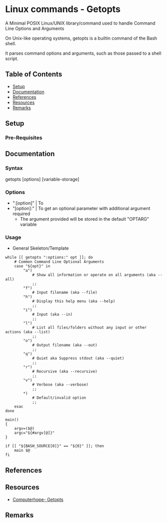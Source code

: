 # Linux commands - Getopts

A Minimal POSIX Linux/UNIX library/command used to handle Command Line Options and Arguments 

On Unix-like operating systems, getopts is a builtin command of the Bash shell. 

It parses command options and arguments, such as those passed to a shell script.

## Table of Contents
- [Setup](#setup)
- [Documentation](#documentation)
- [References](#references)
- [Resources](#resources)
- [Remarks](#remarks)

## Setup

### Pre-Requisites

## Documentation

### Syntax

getopts [options] [variable-storage]

### Options

+ ":[option]" | To 
+ "[option]:" | To get an optional parameter with additional argument required
    - The argument provided will be stored in the default "OPTARG" variable

### Usage

- General Skeleton/Template
```console
while [[ getopts ":options:" opt ]]; do
    # Common Command Line Optional Arguments 
    case "${opt}" in
        "a")
            # Show all information or operate on all arguments (aka --all)
            ;;
        "f")
            # Input filename (aka --file)
        "h")
            # Display this help menu (aka --help)
            ;;
        "i")
            # Input (aka --in)
            ;;
        "l")
            # List all files/folders without any input or other actions (aka --list)
            ;;
        "o")
            # Output filename (aka --out)
            ;;
        "q")
            # Quiet aka Suppress stdout (aka --quiet)
            ;;
        "r")
            # Recursive (aka --recursive)
            ;;
        "v")
            # Verbose (aka --verbose)
            ;;
        *)
            # Default/invalid option
            ;;
    esac
done

main()
{
    argv=($@)
    argc="${#argv[@]}"
}

if [[ "${BASH_SOURCE[0]}" == "${0}" ]]; then
    main $@
fi
```

## References

## Resources

+ [Computerhope- Getopts](https://www.computerhope.com/unix/bash/getopts.htm)

## Remarks